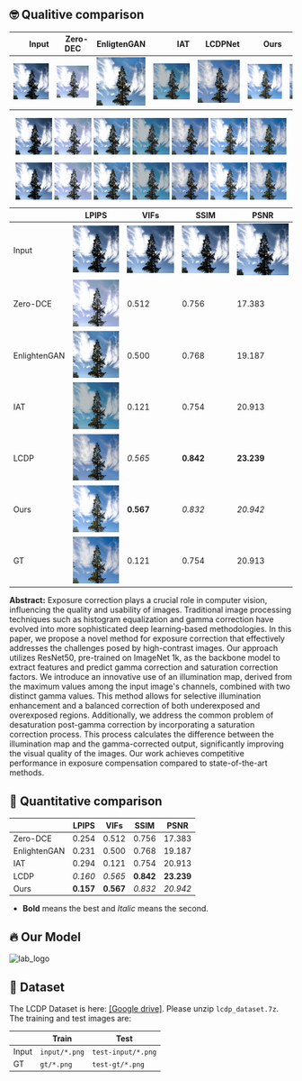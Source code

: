 ## 🤓 Qualitive comparison
|　　Input　　|　Zero-DEC　　|EnligtenGAN|　　　IAT　　　|　LCDPNet　|　　Ours　　|　　GT　　　|
|---|---|---|---|---|---|---|
|![lab_logo](./outputs/107_input.png)|![lab_logo](./outputs/107_zero.png)|![lab_logo](./outputs/107_engan.png)|![lab_logo](./outputs/107_iat.png)|![lab_logo](./outputs/107_lcdp.png)|![lab_logo](./outputs/107_ours.png)|![lab_logo](./outputs/107_gt.png)|


<p align="center">
  <img src="./outputs/107_input.png" align="center" width="13%">  
  <img src="./outputs/107_zero.png" align="center" width="13%">  
  <img src="./outputs/107_engan.png" align="center" width="13%">  
  <img src="./outputs/107_iat.png" align="center" width="13%">
  <img src="./outputs/107_lcdp.png" align="center" width="13%">
  <img src="./outputs/107_ours.png" align="center" width="13%">
  <img src="./outputs/107_gt.png" align="center" width="13%">
</p>
<p align="center">
  <img src="./outputs/107_input.png" align="center" width="13%">  
  <img src="./outputs/107_zero.png" align="center" width="13%">  
  <img src="./outputs/107_engan.png" align="center" width="13%">  
  <img src="./outputs/107_iat.png" align="center" width="13%">
  <img src="./outputs/107_lcdp.png" align="center" width="13%">
  <img src="./outputs/107_ours.png" align="center" width="13%">
  <img src="./outputs/107_gt.png" align="center" width="13%">
</p>

|               | LPIPS   | VIFs    | SSIM    | PSNR     |
| ------------- | ------- | ------- | ------- | -------- |
| Input         |![Our model](./outputs/107_input.png)|![Our model](./outputs/107_input.png)|![Our model](./outputs/107_input.png)|![Our model](./outputs/107_input.png)|
| Zero-DCE      |![Our model](./outputs/107_zero.png)| 0.512   | 0.756   | 17.383   |
| EnlightenGAN  |![Our model](./outputs/107_engan.png)| 0.500   | 0.768   | 19.187   |
| IAT           |![Our model](./outputs/107_iat.png)| 0.121   | 0.754   | 20.913   |
| LCDP          |![Our model](./outputs/107_lcdp.png)| *0.565*   |**0.842**|**23.239**|
| Ours          |![Our model](./outputs/107_ours.png)|**0.567**| *0.832*   | *20.942*   |
| GT            |![Our model](./outputs/107_gt.png)| 0.121   | 0.754   | 20.913   |

**Abstract:** 
Exposure correction plays a crucial role in computer vision, influencing the quality and usability of images. Traditional image processing techniques such as histogram equalization and gamma correction have evolved into more sophisticated deep learning-based methodologies. In this paper, we propose a novel method for exposure correction that effectively addresses the challenges posed by high-contrast images. Our approach utilizes ResNet50, pre-trained on ImageNet 1k, as the backbone model to extract features and predict gamma correction and saturation correction factors. We introduce an innovative use of an illumination map, derived from the maximum values among the input image's channels, combined with two distinct gamma values. This method allows for selective illumination enhancement and a balanced correction of both underexposed and overexposed regions. Additionally, we address the common problem of desaturation post-gamma correction by incorporating a saturation correction process. This process calculates the difference between the illumination map and the gamma-corrected output, significantly improving the visual quality of the images. Our work achieves competitive performance in exposure compensation compared to state-of-the-art methods.

## 📐 Quantitative comparison

|               | LPIPS   | VIFs    | SSIM    | PSNR     |
| ------------- | ------- | ------- | ------- | -------- |
| Zero-DCE      | 0.254   | 0.512   | 0.756   | 17.383   |
| EnlightenGAN  | 0.231   | 0.500   | 0.768   | 19.187   |
| IAT           | 0.294   | 0.121   | 0.754   | 20.913   |
| LCDP          | *0.160*   | *0.565*   |**0.842**|**23.239**|
| Ours          |**0.157**|**0.567**| *0.832*   | *20.942*   |
* **Bold** means the best and *Italic* means the second.

## 🔥 Our Model

![lab_logo](./model_architecture.png)

## 📂 Dataset

The LCDP Dataset is here: [[Google drive]](https://drive.google.com/drive/folders/10Reaq-N0DiZiFpSrZ8j5g3g0EJes4JiS?usp=sharing). Please unzip `lcdp_dataset.7z`. The training and test images are:

|       | Train         | Test               |
| ----- | ------------- | ------------------ |
| Input | `input/*.png` | `test-input/*.png` |
| GT    | `gt/*.png`    | `test-gt/*.png`    |

